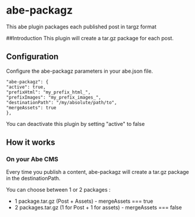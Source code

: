 # abe-packagz
This abe plugin packages each published post in targz format

##Introduction
This plugin will create a tar.gz package for each post.

## Configuration
Configure the abe-packagz parameters in your abe.json file.

```
"abe-packagz": {
"active": true,
"prefixHtml": "my_prefix_html_",
"prefixImages": "my_prefix_images_",
"destinationPath": "/my/absolute/path/to",
"mergeAssets": true
},
```
You can deactivate this plugin by setting "active" to false
## How it works

### On your Abe CMS
Every time you publish a content, abe-packagz will create a tar.gz package in the destinationPath.

You can choose between 1 or 2 packages :

- 1 package.tar.gz (Post + Assets) - mergeAssets === true
- 2 packages.tar.gz (1 for Post + 1 for assets) - mergeAssets === false

